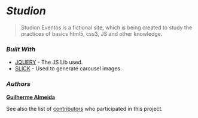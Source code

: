 # *__Studion__*

>Studion Eventos is a fictional site, which is being created to study the practices of basics html5, css3, JS and other knowledge.
 

### __*Built With*__

* [JQUERY](http://jquery.com/) - The JS Lib used.
* [SLICK](http://kenwheeler.github.io/slick/) - Used to generate carousel images.

### __*Authors*__

[**Guilherme Almeida**](https://guisalmeida.com)

See also the list of [contributors](https://github.com/GuiSAlmeida/studion/contributors) who participated in this project.